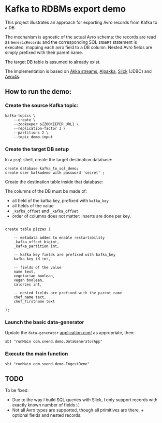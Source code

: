 # Kafka to RDBMs export demo

This project illustrates an approach for exporting Avro records from Kafka to a DB. 

The mechanism is agnostic of the actual Avro schema: the records are read as `GenericRecords` and the corresponding SQL `INSERT` statement is executed, mapping each avro field to a DB column. Nested Avro fields are simply prefixed with their parent name.

The target DB table is assumed to already exist. 

The implementation is based on [Akka streams](https://doc.akka.io/docs/akka/current/stream/index.html), [Alpakka](https://doc.akka.io/docs/alpakka/current/index.html), [Slick](https://doc.akka.io/docs/alpakka/current/slick.html) (JDBC) and [Avro4s](https://github.com/sksamuel/avro4s).

## How to run the demo:

### Create the source Kafka topic:
 
```
kafka-topics \
    --create \
    --zookeeper ${ZOOKEEPER_URL} \
    --replication-factor 3 \
    --partitions 2 \
    --topic demo-input
```


### Create the target DB setup

In a `psql` shell, create the target destination database:

```
create database kafka_to_sql_demo;
create user kafkademo with password 'secret' ;
```

Create the destination table inside that database:

The columns of the DB must be made of: 

* all field of the kafka key, prefixed with `kafka_key`
* all fields of the value
* `_kafka_offset` and `_kafka_offset`
* order of columns does not matter: inserts are done per key.


```

create table pizzas (

    -- metadata added to enable restartability
    _kafka_offset bigint,
    _kafka_partition int,

    -- kafka key fields are prefixed with kafka_key
    kafka_key_id int,

    -- fields of the value
    name text,
    vegetarian boolean,
    vegan boolean,
    calories int,

    -- nested fields are prefixed with the parent name
    chef_name text,
    chef_firstname text

);

```


### Launch the basic data-generator 

Update the `data-generator` [application.conf](src/main/resources/application.conf) as appropriate, then:

```
sbt "runMain com.svend.demo.DataGeneratorApp"
```

### Execute the main function

```
sbt "runMain com.svend.demo.IngestDemo"
```
## TODO

To be fixed:

* Due to the way I build SQL queries with Slick, I only support records with exactly known number of fields :(
* Not all Avro types are supported, though all primitives are there, + optional fields and nested records.
